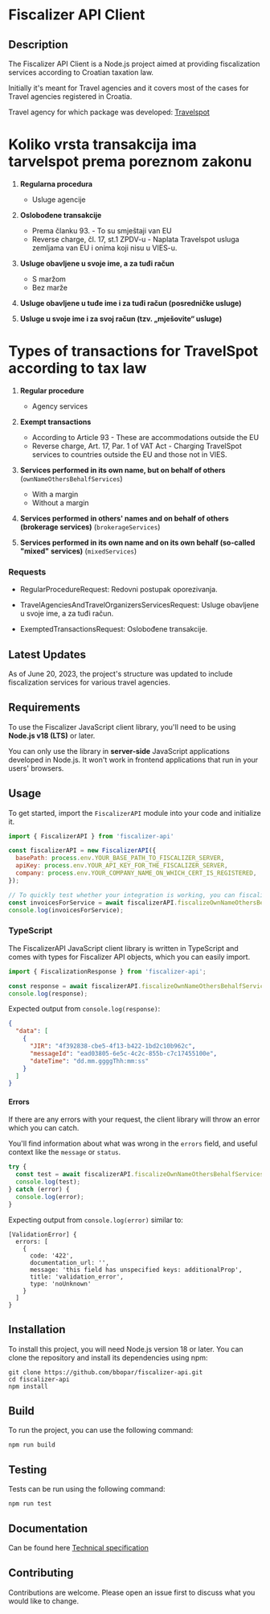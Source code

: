 # Fiscalizer API Client

## Description

The Fiscalizer API Client is a Node.js project aimed at providing fiscalization services according to Croatian taxation law.

Initially it's meant for Travel agencies and it covers most of the cases for Travel agencies registered in Croatia.

Travel agency for which package was developed: [Travelspot](http://app.travelspot.com/)

# Koliko vrsta transakcija ima tarvelspot prema poreznom zakonu

1. **Regularna procedura**
   - Usluge agencije

2. **Oslobođene transakcije**
   - Prema članku 93. - To su smještaji van EU
   - Reverse charge, čl. 17, st.1 ZPDV-u - Naplata Travelspot usluga zemljama van EU i onima koji nisu u VIES-u.

3. **Usluge obavljene u svoje ime, a za tuđi račun**
   - S maržom
   - Bez marže

4. **Usluge obavljene u tuđe ime i za tuđi račun (posredničke usluge)**

5. **Usluge u svoje ime i za svoj račun (tzv. „mješovite“ usluge)**


# Types of transactions for TravelSpot according to tax law

1. **Regular procedure**
   - Agency services

2. **Exempt transactions**
   - According to Article 93 - These are accommodations outside the EU
   - Reverse charge, Art. 17, Par. 1 of VAT Act - Charging TravelSpot services to countries outside the EU and those not in VIES.

3. **Services performed in its own name, but on behalf of others** (`ownNameOthersBehalfServices`)
   - With a margin
   - Without a margin

4. **Services performed in others' names and on behalf of others (brokerage services)** (`brokerageServices`)

5. **Services performed in its own name and on its own behalf (so-called "mixed" services)** (`mixedServices`)


### Requests

- RegularProcedureRequest: Redovni postupak oporezivanja.

- TravelAgenciesAndTravelOrganizersServicesRequest: Usluge obavljene u svoje ime, a za tuđi račun.

- ExemptedTransactionsRequest: Oslobođene transakcije.

## Latest Updates

As of June 20, 2023, the project's structure was updated to include fiscalization services for various travel agencies.

## Requirements

To use the Fiscalizer JavaScript client library, you'll need to be using **Node.js v18 (LTS)** or later.

You can only use the library in **server-side** JavaScript applications developed in Node.js. It won't work in frontend applications that run in your users' browsers.

## Usage

To get started, import the `FiscalizerAPI` module into your code and initialize it.

```javascript
import { FiscalizerAPI } from 'fiscalizer-api'

const fiscalizerAPI = new FiscalizerAPI({
  basePath: process.env.YOUR_BASE_PATH_TO_FISCALIZER_SERVER,
  apiKey: process.env.YOUR_API_KEY_FOR_THE_FISCALIZER_SERVER,
  company: process.env.YOUR_COMPANY_NAME_ON_WHICH_CERT_IS_REGISTERED,
});

// To quickly test whether your integration is working, you can fiscalize flight invoice for example.
const invoicesForService = await fiscalizerAPI.fiscalizeOwnNameOthersBehalfServices.post(fiscalData);
console.log(invoicesForService);
```

### TypeScript

The FiscalizerAPI JavaScript client library is written in TypeScript and comes with types for Fiscalizer API objects, which you can easily import.

```javascript
import { FiscalizationResponse } from 'fiscalizer-api';

const response = await fiscalizerAPI.fiscalizeOwnNameOthersBehalfServices.post(invoice_data);
console.log(response);
```

Expected output from `console.log(response)`:

```json
{
  "data": [
    {
      "JIR": "4f392838-cbe5-4f13-b422-1bd2c10b962c",
      "messageId": "ead03805-6e5c-4c2c-855b-c7c17455100e",
      "dateTime": "dd.mm.ggggThh:mm:ss"
    }
  ]
}
```

#### Errors

If there are any errors with your request, the client library will throw an error which you can catch.

You'll find information about what was wrong in the `errors` field, and useful context like the `message` or `status`.

```javascript
try {
  const test = await fiscalizerAPI.fiscalizeOwnNameOthersBehalfServices.post({ additionalProp: [] });
  console.log(test);
} catch (error) {
  console.log(error);
}
```

Expecting output from `console.log(error)` similar to:

```
[ValidationError] {
  errors: [
    {
      code: '422',
      documentation_url: '',
      message: 'this field has unspecified keys: additionalProp',
      title: 'validation_error',
      type: 'noUnknown'
    }
  ]
}
```

## Installation

To install this project, you will need Node.js version 18 or later. You can clone the repository and install its dependencies using npm:

```shell
git clone https://github.com/bbopar/fiscalizer-api.git
cd fiscalizer-api
npm install
```

## Build

To run the project, you can use the following command:

```shell
npm run build
```

## Testing

Tests can be run using the following command:

```shell
npm run test
```


## Documentation
Can be found here [Technical specification](https://www.porezna-uprava.hr/HR_Fiskalizacija/Documents/Fiskalizacija%20-%20Tehnicka%20specifikacija%20za%20korisnike_v2.1.pdf)

## Contributing

Contributions are welcome. Please open an issue first to discuss what you would like to change.

